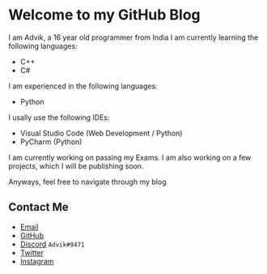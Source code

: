 # Welcome to my GitHub Blog

I am Advik, a 16 year old programmer from India
I am currently learning the following languages:
- C++
- C#

I am experienced in the following languages:
- Python

I usally use the following IDEs:
- Visual Studio Code (Web Development / Python)
- PyCharm (Python)

I am currently working on passing my Exams.
I am also working on a few projects, which I will be publishing soon.

Anyways, feel free to navigate through my blog

## Contact Me

- [Email](mailto:advik.b@gmail.com)
- [GitHub](https://github.com/Advik-B)
- [Discord](https://discord.com/users/Advik#9471) `Advik#9471`
- [Twitter](https://twitter.com/Advik_B)
- [Instagram](https://instagram.com/advik.b26)

